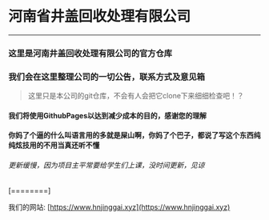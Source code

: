 # 河南省井盖回收处理有限公司


------------

### 这里是河南井盖回收处理有限公司的官方仓库
### 我们会在这里整理公司的一切公告，联系方式及意见箱

> 这里只是本公司的git仓库，不会有人会把它clone下来细细检查吧！？

#### 我们将使用GithubPages以达到减少成本的目的，感谢您的理解
#### 你妈了个逼的什么叫语言用的多就是屎山啊，你妈了个巴子，都说了写这个东西纯纯炫技用的不用当真还听不懂


###### 更新缓慢，因为项目主平常要给学生们上课，没时间更新，见谅


[========]

我们的网站:
[https://www.hnjinggai.xyz](https://www.hnjinggai.xyz)
